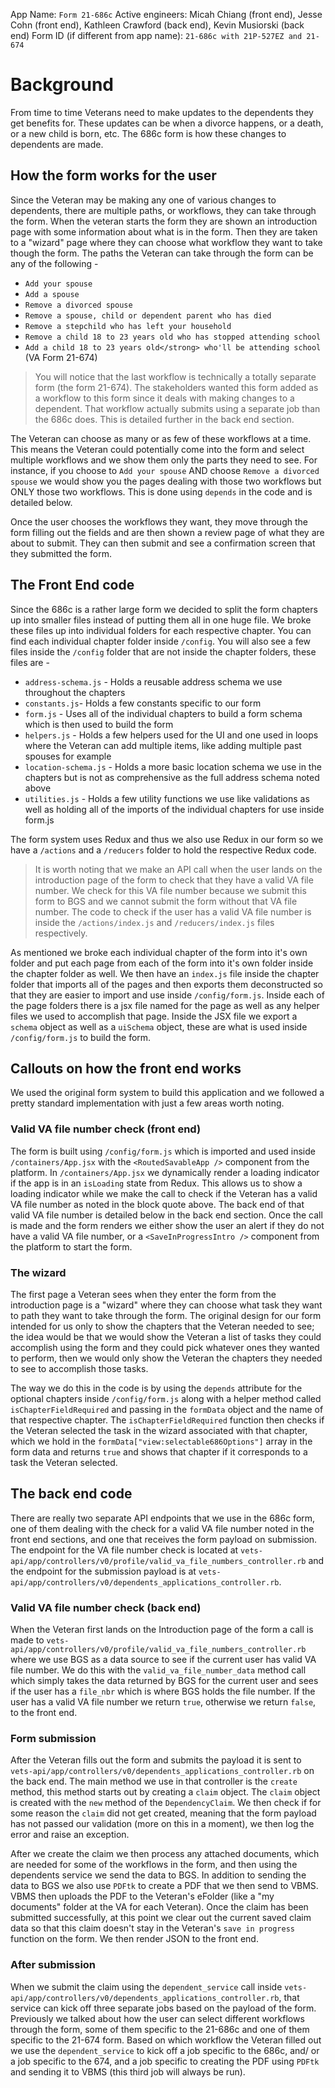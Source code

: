 App Name: `Form 21-686c`
Active engineers: Micah Chiang (front end), Jesse Cohn (front end), Kathleen Crawford (back end), Kevin Musiorski (back end)
Form ID (if different from app name): `21-686c with 21P-527EZ and 21-674`

# Background
From time to time Veterans need to make updates to the dependents they get benefits for. These updates can be when a divorce happens, or a death, or a new child is born, etc. The 686c form is how these changes to dependents are made.

## How the form works for the user

Since the Veteran may be making any one of various changes to dependents, there are multiple paths, or workflows, they can take through the form. When the veteran starts the form they are shown an introduction page with some information about what is in the form. Then they are taken to a "wizard" page where they can choose what workflow they want to take though the form. The paths the Veteran can take through the form can be any of the following -

- `Add your spouse`
- `Add a spouse`
- `Remove a divorced spouse`
- `Remove a spouse, child or dependent parent who has died`
- `Remove a stepchild who has left your household`
- `Remove a child 18 to 23 years old who has stopped attending school`
- `Add a child 18 to 23 years old</strong> who'll be attending school` (VA Form 21-674)

> You will notice that the last workflow is technically a totally separate form (the form 21-674). The stakeholders wanted this form added as a workflow to this form since it deals with making changes to a dependent. That workflow actually submits using a separate job than the 686c does. This is detailed further in the back end section.

The Veteran can choose as many or as few of these workflows at a time. This means the Veteran could potentially come into the form and select multiple workflows and we show them only the parts they need to see. For instance, if you choose to `Add your spouse` AND choose `Remove a divorced spouse` we would show you the pages dealing with those two workflows but ONLY those two workflows. This is done using `depends` in the code and is detailed below.

Once the user chooses the workflows they want, they move through the form filling out the fields and are then shown a review page of what they are about to submit. They can then submit and see a confirmation screen that they submitted the form.

## The Front End code
Since the 686c is a rather large form we decided to split the form chapters up into smaller files instead of putting them all in one huge file. We broke these files up into individual folders for each respective chapter. You can find each individual chapter folder inside `/config`. You will also see a few files inside the `/config` folder that are not inside the chapter folders, these files are -

- `address-schema.js` - Holds a reusable address schema we use throughout the chapters
- `constants.js`- Holds a few constants specific to our form
- `form.js` - Uses all of the individual chapters to build a form schema which is then used to build the form
- `helpers.js` - Holds a few helpers used for the UI and one used in loops where the Veteran can add multiple items, like adding multiple past spouses for example
- `location-schema.js` - Holds a more basic location schema we use in the chapters but is not as comprehensive as the full address schema noted above
- `utilities.js` - Holds a few utility functions we use like validations as well as holding all of the imports of the individual chapters for use inside form.js

The form system uses Redux and thus we also use Redux in our form so we have a `/actions` and a `/reducers` folder to hold the respective Redux code.

> It is worth noting that we make an API call when the user lands on the introduction page of the form to check that they have a valid VA file number. We check for this VA file number because we submit this form to BGS and we cannot submit the form without that VA file number. The code to check if the user has a valid VA  file number is inside the `/actions/index.js` and `/reducers/index.js` files respectively.

As mentioned we broke each individual chapter of the form into it's own folder and put each page from each of the form into it's own folder inside the chapter folder as well. We then have an `index.js` file inside the chapter folder that imports all of the pages and then exports them deconstructed so that they are easier to import and use inside `/config/form.js`. Inside each of the page folders there is a jsx file named for the page as well as any helper files we used to accomplish that page. Inside the JSX file we export a `schema` object as well as a `uiSchema` object, these are what is used inside `/config/form.js` to build the form.

## Callouts on how the front end works

We used the original form system to build this application and we followed a pretty standard implementation with just a few areas worth noting.

### Valid VA file number check (front end)

The form is built using `/config/form.js` which is imported and used inside `/containers/App.jsx` with the `<RoutedSavableApp />` component from the platform. In `/containers/App.jsx` we dynamically render a loading indicator if the app is in an `isLoading` state from Redux. This allows us to show a loading indicator while we make the call to check if the Veteran has a valid VA file number as noted in the block quote above. The back end of that valid VA file number is detailed below in the back end section. Once the call is made and the form renders we either show the user an alert if they do not have a valid VA file number, or a `<SaveInProgressIntro />` component from the platform to start the form.

### The wizard
The first page a Veteran sees when they enter the form from the introduction page is a "wizard" where they can choose what task they want to path they want to take through the form. The original design for our form intended for us only to show the chapters that the Veteran needed to see; the idea would be that we would show the Veteran a list of tasks they could accomplish using the form and they could pick whatever ones they wanted to perform, then we would only show the Veteran the chapters they needed to see to accomplish those tasks.

The way we do this in the code is by using the `depends` attribute for the optional chapters inside `/config/form.js` along with a helper method called `isChapterFieldRequired` and passing in the `formData` object and the name of that respective chapter. The `isChapterFieldRequired` function then checks if the Veteran selected the task in the wizard associated with that chapter, which we hold in the `formData["view:selectable686Options"]` array in the form data and returns `true` and shows that chapter if it corresponds to a task the Veteran selected.

## The back end code

There are really two separate API endpoints that we use in the 686c form, one of them dealing with the check for a valid VA file number noted in the front end sections, and one that receives the form payload on submission. The endpoint for the VA file number check is located at `vets-api/app/controllers/v0/profile/valid_va_file_numbers_controller.rb` and the endpoint for the submission payload is at `vets-api/app/controllers/v0/dependents_applications_controller.rb`.

### Valid VA file number check (back end)

When the Veteran first lands on the Introduction page of the form a call is made to `vets-api/app/controllers/v0/profile/valid_va_file_numbers_controller.rb` where we use BGS as a data source to see if the current user has valid VA file number. We do this with the `valid_va_file_number_data` method call which simply takes the data returned by BGS for the current user and sees if the user has a `file_nbr` which is where BGS holds the file number. If the user has a valid VA file number we return `true`, otherwise we return `false`, to the front end.

### Form submission

After the Veteran fills out the form and submits the payload it is sent to `vets-api/app/controllers/v0/dependents_applications_controller.rb` on the back end. The main method we use in that controller is the `create` method, this method starts out by creating a `claim` object. The `claim` object is created with the `new` method of the `DependencyClaim`. We then check if for some reason the `claim` did not get created, meaning that the form payload has not passed our validation (more on this in a moment), we then log the error and raise an exception.

After we create the claim we then process any attached documents, which are needed for some of the workflows in the form, and then using the dependents service we send the data to BGS. In addition to sending the data to BGS we also use `PDFtk` to create a PDF that we then send to VBMS. VBMS then uploads the PDF to the Veteran's eFolder (like a "my documents" folder at the VA for each Veteran). Once the claim has been submitted successfully, at this point we clear out the current saved claim data so that this claim doesn't stay in the Veteran's `save in progress` function on the form. We then render JSON to the front end.

### After submission
When we submit the claim using the `dependent_service` call inside `vets-api/app/controllers/v0/dependents_applications_controller.rb`, that service can kick off three separate jobs based on the payload of the form. Previously we talked about how the user can select different workflows through the form, some of them specific to the 21-686c and one of them specific to the 21-674 form. Based on which workflow the Veteran filled out we use the `dependent_service` to kick off a job specific to the 686c, and/ or a job specific to the 674, and a job specific to creating the PDF using `PDFtk` and sending it to VBMS (this third job will always be run).
